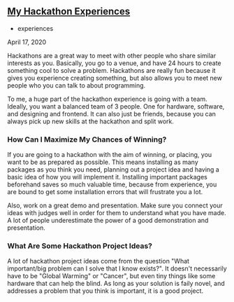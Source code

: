    <link rel = "icon" href = "https://themartian117.github.io/favico.ico" file type = "image/x-icon">
   <section class="content">
       <div class="post-container">
  <a class="post-link" href="/experiences/hackathons/">
    <h2 class="post-title">My Hackathon Experiences</h2>
  </a>
  <div class="post-meta">
    <ul class="post-categories"><li>experiences</li></ul>
    <div class="post-date"><i class="icon-calendar"></i>April 17, 2020</div>
  </div>
  <div class="post">
    <p>Hackathons are a great way to meet with other people who share similar interests as you. Basically, you go to a venue, and have 24 hours to create something cool to solve a problem. Hackathons are really fun because it gives you experience creating something, but also allows you to meet new people who you can talk to about programming.</p>
    
<p>To me, a huge part of the hackathon experience is going with a team. Ideally, you want a balanced team of 3 people. One for hardware, software, and designing and frontend. It can also just be friends, because you can always pick up new skills at the hackathon and split work.</p>

<h3>How Can I Maximize My Chances of Winning?</h3>
<p>If you are going to a hackathon with the aim of winning, or placing, you want to be as prepared as possible. This means installing as many packages as you think you need, planning out a project idea and having a basic idea of how you will implement it. Installing important packages beforehand saves so much valuable time, because from experience, you are bound to get some installation errors that will frustrate you a lot.</p>

<p>Also, work on a great demo and presentation. Make sure you connect your ideas with judges well in order for them to understand what you have made. A lot of people underestimate the power of a good demonstration and presentation. </p>

<h3>What Are Some Hackathon Project Ideas?</h3>
<p>A lot of hackathon project ideas come from the question "What important/big problem can I solve that I know exists?". It doesn't necessarily have to be "Global Warming" or "Cancer", but even tiny things like some hardware that can help the blind. As long as your solution is faily novel, and addresses a problem that you think is important, it is a good project.</p>


